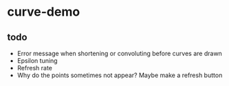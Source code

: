 # curve-demo

## todo
* Error message when shortening or convoluting before curves are drawn
* Epsilon tuning
* Refresh rate
* Why do the points sometimes not appear? Maybe make a refresh button
